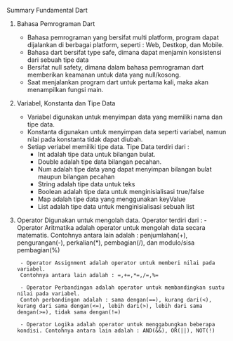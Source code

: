Summary Fundamental Dart

1. Bahasa Pemrograman Dart
    - Bahasa pemrograman yang bersifat multi platform, program dapat dijalankan di berbagai platform, seperti : Web, Destkop, dan Mobile.
    - Bahasa dart bersifat type safe, dimana dapat menjamin konsistensi dari sebuah tipe data
    - Bersifat null safety, dimana dalam bahasa pemrograman dart memberikan keamanan untuk data yang null/kosong.
    - Saat menjalankan program dart untuk pertama kali, maka akan menampilkan fungsi main.

2. Variabel, Konstanta dan Tipe Data
    - Variabel digunakan untuk menyimpan data yang memiliki nama dan tipe data.
    - Konstanta digunakan untuk menyimpan data seperti variabel, namun nilai pada konstanta tidak dapat diubah.
    - Setiap veriabel memiliki tipe data. 
    Tipe Data terdiri dari :
        - Int adalah tipe data untuk bilangan bulat.
        - Double adalah tipe data bilangan pecahan.
        - Num adalah tipe data yang dapat menyimpan bilangan bulat maupun bilangan pecahan
        - String adalah tipe data untuk teks
        - Boolean adalah tipe data untuk menginisialisasi true/false
        - Map adalah tipe data yang menggunakan keyValue
        - List adalah tipe data untuk menginisialisasi sebuah list

3. Operator
    Digunakan untuk mengolah data. Operator terdiri dari :
        - Operator Aritmatika adalah operator untuk mengolah data secara matematis. 
        Contohnya antara lain adalah :
        penjumlahan(+), pengurangan(-), perkalian(*), pembagian(/), dan modulo/sisa pembagian(%)
        
        - Operator Assignment adalah operator untuk memberi nilai pada variabel. 
        Contohnya antara lain adalah : =,+=,*=,/=,%=
        
        - Operator Perbandingan adalah operator untuk membandingkan suatu nilai pada variabel. 
        Contoh perbandingan adalah : sama dengan(==), kurang dari(<), kurang dari sama dengan(<=), lebih dari(>), lebih dari sama dengan(>=), tidak sama dengan(!=)
        
        - Operator Logika adalah operator untuk menggabungkan beberapa kondisi. Contohnya antara lain adalah : AND(&&), OR(||), NOT(!)
